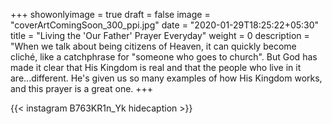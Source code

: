 +++
showonlyimage = true
draft = false
image = "coverArtComingSoon_300_ppi.jpg"
date = "2020-01-29T18:25:22+05:30"
title = "Living the 'Our Father' Prayer Everyday"
weight = 0
description = "When we talk about being citizens of Heaven, it can quickly become cliché, like a catchphrase for &quot;someone who goes to church&quot;. But God has made it clear that His Kingdom is real and that the people who live in it are...different. He's given us so many examples of how His Kingdom works, and this prayer is a great one.
+++


{{< instagram B763KR1n_Yk hidecaption >}}
